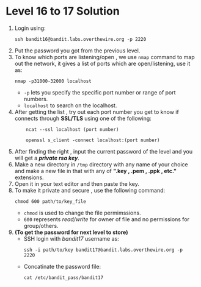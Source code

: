 # Level 16 to 17 Solution

1. Login using:
    ```
    ssh bandit16@bandit.labs.overthewire.org -p 2220
    ```
2. Put the password you got from the previous level.
3. To know which ports are listening/open , we use `nmap` command to map out the network, it gives a list of ports which are open/listening, use it as:
    ```
    nmap -p31000-32000 localhost    
    ```
    * `-p` lets you specify the specific port number or range of port numbers.
    * `localhost` to search on the localhost.
4. After getting the list , try out each port number you get to know if connects through **SSL/TLS** using one of the following:
    ```
        ncat --ssl localhost (port number)
    ```
    ```
        openssl s_client -connect localhost:(port number)
    ```
5. After finding the right , input the current password of the level and you will get a **_private rsa key_**.
6. Make a new directory in `/tmp` directory with any name of your choice and make a new file in that with any of **".key , .pem , .ppk , etc."** extensions.
7. Open it in your text editor and then paste the key.
8. To make it private and secure , use the following command:
    ```
    chmod 600 path/to/key_file
    ```
    * `chmod` is used to change the file permimssions.
    * `600` represents *read/write* for owner of file and no permissions for group/others.
9. **(To get the password for next level to store)** 
    * SSH login with *bandit17* username as:
        ```
        ssh -i path/to/key bandit17@bandit.labs.overthewire.org -p  2220
        ```
    * Concatinate the password file:
        ```
        cat /etc/bandit_pass/bandit17
        ```
